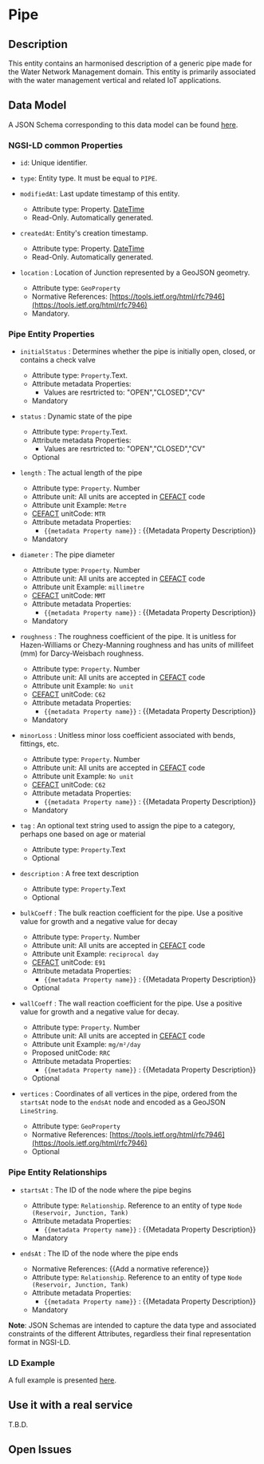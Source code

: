 # Pipe

## Description
This entity contains an harmonised description of a generic pipe made for the Water Network Management domain. This entity is primarily associated with the water management vertical and related IoT applications. 


## Data Model

A JSON Schema corresponding to this data model can be found [here](../schema.json).

### NGSI-LD common Properties
-   `id`: Unique identifier.

-   `type`: Entity type. It must be equal to `PIPE`.

-   `modifiedAt`: Last update timestamp of this
    entity.

    -   Attribute type: Property. [DateTime](https://schema.org/DateTime)
    -   Read-Only. Automatically generated.

-   `createdAt`: Entity's creation timestamp.

    -   Attribute type: Property. [DateTime](https://schema.org/DateTime)
    -   Read-Only. Automatically generated.

-   `location` : Location of Junction represented by a GeoJSON geometry.

    -   Attribute type: `GeoProperty`
    -   Normative References:
        [https://tools.ietf.org/html/rfc7946](https://tools.ietf.org/html/rfc7946)
    -   Mandatory.


### Pipe Entity Properties

-   `initialStatus` : Determines whether the pipe is initially open, closed, or contains a check valve
    -   Attribute type: `Property`.Text.
    -   Attribute metadata Properties:
        -   Values are resrtricted to: "OPEN","CLOSED","CV"
    -   Mandatory

-   `status` : Dynamic state of the pipe
    -   Attribute type: `Property`.Text.
    -   Attribute metadata Properties:
        -   Values are resrtricted to: "OPEN","CLOSED","CV"
    -   Optional

-   `length` : The actual length of the pipe
    -   Attribute type: `Property`. Number
    -   Attribute unit: All units are accepted in [CEFACT](https://www.unece.org/cefact.html) code
    -   Attribute unit Example: `Metre`
    -   [CEFACT](https://www.unece.org/cefact.html) unitCode: `MTR`
    -   Attribute metadata Properties:
        -   `{{metadata Property name}}` : {{Metadata Property Description}}
    -   Mandatory

-   `diameter` : The pipe diameter
    -   Attribute type: `Property`. Number
    -   Attribute unit: All units are accepted in [CEFACT](https://www.unece.org/cefact.html) code
    -   Attribute unit Example: `millimetre`
    -   [CEFACT](https://www.unece.org/cefact.html) unitCode: `MMT`
    -   Attribute metadata Properties:
        -   `{{metadata Property name}}` : {{Metadata Property Description}}
    -   Mandatory

-   `roughness` : The roughness coefficient of the pipe. It is unitless for Hazen-Williams or Chezy-Manning roughness and has units of millifeet (mm) for Darcy-Weisbach roughness.
    -   Attribute type: `Property`. Number
    -   Attribute unit: All units are accepted in [CEFACT](https://www.unece.org/cefact.html) code
    -   Attribute unit Example: `No unit`
    -   [CEFACT](https://www.unece.org/cefact.html) unitCode: `C62`
    -   Attribute metadata Properties:
        -   `{{metadata Property name}}` : {{Metadata Property Description}}
    -   Mandatory

-   `minorLoss` : Unitless minor loss coefficient associated with bends, fittings, etc.
    -   Attribute type: `Property`. Number
    -   Attribute unit: All units are accepted in [CEFACT](https://www.unece.org/cefact.html) code
    -   Attribute unit Example: `No unit`
    -   [CEFACT](https://www.unece.org/cefact.html) unitCode: `C62`
    -   Attribute metadata Properties:
        -   `{{metadata Property name}}` : {{Metadata Property Description}}
    -   Mandatory

-   `tag` : An optional text string used to assign the pipe to a category, perhaps one based on age or material
    -   Attribute type: `Property`.Text
    -   Optional

-   `description` : A free text description
    -   Attribute type: `Property`.Text
    -   Optional

-   `bulkCoeff` : The bulk reaction coefficient for the pipe. Use a positive value for growth and a negative value for decay
    -   Attribute type: `Property`. Number
    -   Attribute unit: All units are accepted in [CEFACT](https://www.unece.org/cefact.html) code
    -   Attribute unit Example: `reciprocal day`
    -   [CEFACT](https://www.unece.org/cefact.html) unitCode: `E91`
    -   Attribute metadata Properties:
        -   `{{metadata Property name}}` : {{Metadata Property Description}}
    -   Optional

-   `wallCoeff` : The wall reaction coefficient for the pipe. Use a positive value for growth and a negative value for decay.
    -   Attribute type: `Property`. Number
    -   Attribute unit: All units are accepted in [CEFACT](https://www.unece.org/cefact.html) code
    -   Attribute unit Example: `mg/m²/day`
    -   Proposed unitCode: `RRC`
    -   Attribute metadata Properties:
        -   `{{metadata Property name}}` : {{Metadata Property Description}}
    -   Optional

-   `vertices` : Coordinates of all vertices in the pipe, ordered from the `startsAt` node to the `endsAt` node and encoded as a GeoJSON `LineString`.
    -   Attribute type: `GeoProperty`
    -   Normative References:
        [https://tools.ietf.org/html/rfc7946](https://tools.ietf.org/html/rfc7946)
    -   Optional


### Pipe Entity Relationships

-   `startsAt` : The ID of the node where the pipe begins

    -   Attribute type: `Relationship`. Reference to an entity of type `Node (Reservoir, Junction, Tank)`
    -   Attribute metadata Properties:
        -   `{{metadata Property name}}` : {{Metadata Property Description}}
    -   Mandatory

-   `endsAt` : The ID of the node where the pipe ends

    -   Normative References: {{Add a normative reference}}
    -   Attribute type: `Relationship`. Reference to an entity of type `Node (Reservoir, Junction, Tank)`
    -   Attribute metadata Properties:
        -   `{{metadata Property name}}` : {{Metadata Property Description}}
    -   Mandatory

**Note**: JSON Schemas are intended to capture the data type and associated
constraints of the different Attributes, regardless their final representation
format in NGSI-LD.

### LD Example

A full example is presented [here](../example-normalized-ld.jsonld).

## Use it with a real service

T.B.D.

## Open Issues
